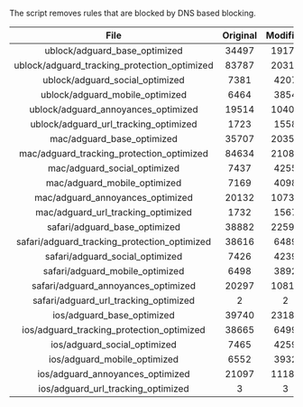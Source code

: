 The script removes rules that are blocked by DNS based blocking.


| File | Original | Modified |
|:----:|:-----:|:-----:|
| ublock/adguard_base_optimized | 34497 | 19171 |
| ublock/adguard_tracking_protection_optimized | 83787 | 20312 |
| ublock/adguard_social_optimized | 7381 | 4207 |
| ublock/adguard_mobile_optimized | 6464 | 3854 |
| ublock/adguard_annoyances_optimized | 19514 | 10406 |
| ublock/adguard_url_tracking_optimized | 1723 | 1558 |
| mac/adguard_base_optimized | 35707 | 20358 |
| mac/adguard_tracking_protection_optimized | 84634 | 21085 |
| mac/adguard_social_optimized | 7437 | 4255 |
| mac/adguard_mobile_optimized | 7169 | 4098 |
| mac/adguard_annoyances_optimized | 20132 | 10736 |
| mac/adguard_url_tracking_optimized | 1732 | 1567 |
| safari/adguard_base_optimized | 38882 | 22591 |
| safari/adguard_tracking_protection_optimized | 38616 | 6489 |
| safari/adguard_social_optimized | 7426 | 4239 |
| safari/adguard_mobile_optimized | 6498 | 3892 |
| safari/adguard_annoyances_optimized | 20297 | 10816 |
| safari/adguard_url_tracking_optimized | 2 | 2 |
| ios/adguard_base_optimized | 39740 | 23183 |
| ios/adguard_tracking_protection_optimized | 38665 | 6499 |
| ios/adguard_social_optimized | 7465 | 4259 |
| ios/adguard_mobile_optimized | 6552 | 3932 |
| ios/adguard_annoyances_optimized | 21097 | 11188 |
| ios/adguard_url_tracking_optimized | 3 | 3 |